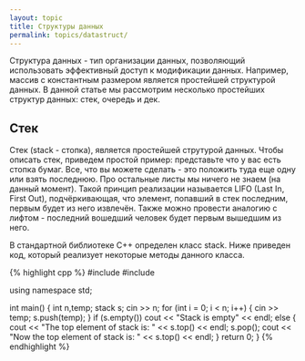 ```yaml
---
layout: topic
title: Структуры данных
permalink: topics/datastruct/
---
```

Структура данных - тип организации данных, позволяющий использовать эффективный доступ к модификации данных. Например, массив с константным размером является простейшей структурой данных. В данной статье мы рассмотрим несколько простейших структур данных: стек, очередь и дек.

## Стек
Стек (stack - стопка), является простейшей струтурой данных. Чтобы описать стек, приведем простой пример: представьте что у вас есть стопка бумаг. Все, что вы можете сделать - это положить туда еще одну или взять последнюю. Про остальные листы мы ничего не знаем (на данный момент). Такой принцип реализации называется LIFO (Last In, First Out), подчёркивающая, что элемент, попавший в стек последним, первым будет из него извлечён. Также можно провести аналогию с лифтом - последний вошедший человек будет первым вышедшим из него.

В стандартной библиотеке С++ определен класс stack. Ниже приведен код, который реализует некоторые методы данного класса. 

{% highlight cpp %}
#include <iostream>
#include <stack>

using namespace std;

int main()
{
int n,temp;
stack<int> s;
cin >> n;
for (int i = 0; i < n; i++)
{
	cin >> temp;
	s.push(temp);
}
if (s.empty())
	cout << "Stack is empty" << endl;
else
{
	cout << "The top element of stack is: " << s.top() << endl;
	s.pop();
	cout << "Now the top element of stack is: " << s.top() << endl;
}
return 0;
}
{% endhighlight %}
